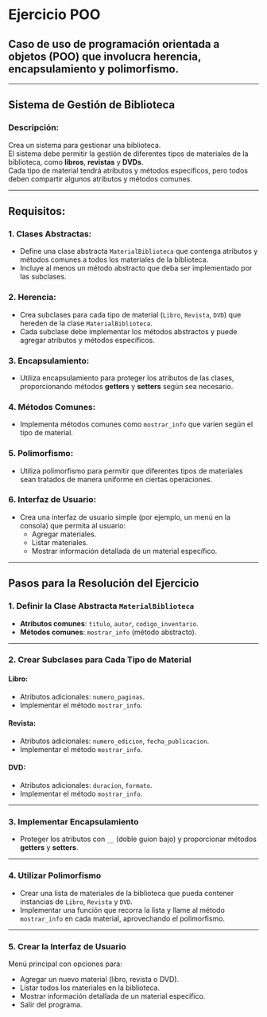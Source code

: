 # Ejercicio POO

## Caso de uso de programación orientada a objetos (POO) que involucra herencia, encapsulamiento y polimorfismo.

---

## Sistema de Gestión de Biblioteca

### Descripción:

Crea un sistema para gestionar una biblioteca.  
El sistema debe permitir la gestión de diferentes tipos de materiales de la biblioteca, como **libros**, **revistas** y **DVDs**.  
Cada tipo de material tendrá atributos y métodos específicos, pero todos deben compartir algunos atributos y métodos comunes.

---

## Requisitos:

### 1. Clases Abstractas:

- Define una clase abstracta `MaterialBiblioteca` que contenga atributos y métodos comunes a todos los materiales de la biblioteca.
- Incluye al menos un método abstracto que deba ser implementado por las subclases.

### 2. Herencia:

- Crea subclases para cada tipo de material (`Libro`, `Revista`, `DVD`) que hereden de la clase `MaterialBiblioteca`.
- Cada subclase debe implementar los métodos abstractos y puede agregar atributos y métodos específicos.

### 3. Encapsulamiento:

- Utiliza encapsulamiento para proteger los atributos de las clases, proporcionando métodos **getters** y **setters** según sea necesario.

### 4. Métodos Comunes:

- Implementa métodos comunes como `mostrar_info` que varíen según el tipo de material.

### 5. Polimorfismo:

- Utiliza polimorfismo para permitir que diferentes tipos de materiales sean tratados de manera uniforme en ciertas operaciones.

### 6. Interfaz de Usuario:

- Crea una interfaz de usuario simple (por ejemplo, un menú en la consola) que permita al usuario:
  - Agregar materiales.
  - Listar materiales.
  - Mostrar información detallada de un material específico.

---

## Pasos para la Resolución del Ejercicio

### 1. Definir la Clase Abstracta `MaterialBiblioteca`

- **Atributos comunes**: `titulo`, `autor`, `codigo_inventario`.
- **Métodos comunes**: `mostrar_info` (método abstracto).

---

### 2. Crear Subclases para Cada Tipo de Material

#### Libro:

- Atributos adicionales: `numero_paginas`.
- Implementar el método `mostrar_info`.

#### Revista:

- Atributos adicionales: `numero_edicion`, `fecha_publicacion`.
- Implementar el método `mostrar_info`.

#### DVD:

- Atributos adicionales: `duracion`, `formato`.
- Implementar el método `mostrar_info`.

---

### 3. Implementar Encapsulamiento

- Proteger los atributos con `__` (doble guion bajo) y proporcionar métodos **getters** y **setters**.

---

### 4. Utilizar Polimorfismo

- Crear una lista de materiales de la biblioteca que pueda contener instancias de `Libro`, `Revista` y `DVD`.
- Implementar una función que recorra la lista y llame al método `mostrar_info` en cada material, aprovechando el polimorfismo.

---

### 5. Crear la Interfaz de Usuario

Menú principal con opciones para:

- Agregar un nuevo material (libro, revista o DVD).
- Listar todos los materiales en la biblioteca.
- Mostrar información detallada de un material específico.
- Salir del programa.
